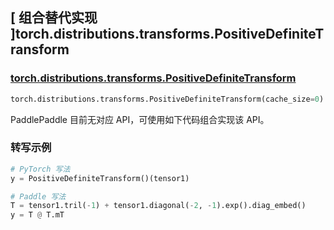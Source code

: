 ## [ 组合替代实现 ]torch.distributions.transforms.PositiveDefiniteTransform

### [torch.distributions.transforms.PositiveDefiniteTransform](https://pytorch.org/docs/stable/distributions.html#module-torch.distributions.transforms)

```python
torch.distributions.transforms.PositiveDefiniteTransform(cache_size=0)
```

PaddlePaddle 目前无对应 API，可使用如下代码组合实现该 API。

### 转写示例

```python
# PyTorch 写法
y = PositiveDefiniteTransform()(tensor1)

# Paddle 写法
T = tensor1.tril(-1) + tensor1.diagonal(-2, -1).exp().diag_embed()
y = T @ T.mT
```
